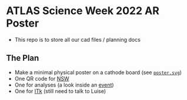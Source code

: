 # ATLAS Science Week 2022 AR Poster

- This repo is to store all our cad files / planning docs

## The Plan

- Make a minimal physical poster on a cathode board (see [`poster.svg`](poster.svg))
- One QR code for [NSW](nsw.md) 
- One for analyses (a look inside an [event](event.md))
- One for [ITk](itk.md) (still need to talk to Luise)
